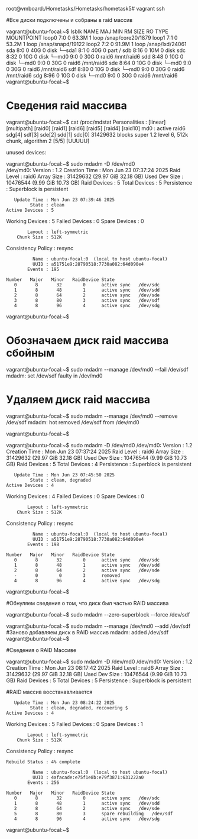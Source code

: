 root@vmboard:/Hometasks/Hometasks/hometask5# vagrant ssh

#Все диски подключены и собраны в raid массив

vagrant@ubuntu-focal:~$ lsblk 
NAME   MAJ:MIN RM  SIZE RO TYPE  MOUNTPOINT
loop0    7:0    0 63.3M  1 loop  /snap/core20/1879
loop1    7:1    0 53.2M  1 loop  /snap/snapd/19122
loop2    7:2    0 91.9M  1 loop  /snap/lxd/24061
sda      8:0    0   40G  0 disk
└─sda1   8:1    0   40G  0 part  /
sdb      8:16   0   10M  0 disk
sdc      8:32   0   10G  0 disk
└─md0    9:0    0   30G  0 raid6 /mnt/raid6
sdd      8:48   0   10G  0 disk
└─md0    9:0    0   30G  0 raid6 /mnt/raid6
sde      8:64   0   10G  0 disk
└─md0    9:0    0   30G  0 raid6 /mnt/raid6
sdf      8:80   0   10G  0 disk
└─md0    9:0    0   30G  0 raid6 /mnt/raid6
sdg      8:96   0   10G  0 disk
└─md0    9:0    0   30G  0 raid6 /mnt/raid6
vagrant@ubuntu-focal:~$

# Сведения raid массива

vagrant@ubuntu-focal:~$ cat /proc/mdstat 
Personalities : [linear] [multipath] [raid0] [raid1] [raid6] [raid5] [raid4] [raid10]
md0 : active raid6 sdg[4] sdf[3] sde[2] sdd[1] sdc[0]
      31429632 blocks super 1.2 level 6, 512k chunk, algorithm 2 [5/5] [UUUUU]

unused devices: <none>

vagrant@ubuntu-focal:~$ sudo mdadm -D /dev/md0   
/dev/md0:
           Version : 1.2
     Creation Time : Mon Jun 23 07:37:24 2025
        Raid Level : raid6
        Array Size : 31429632 (29.97 GiB 32.18 GB)
     Used Dev Size : 10476544 (9.99 GiB 10.73 GB)
      Raid Devices : 5
     Total Devices : 5
       Persistence : Superblock is persistent

       Update Time : Mon Jun 23 07:39:46 2025
             State : clean
    Active Devices : 5
   Working Devices : 5
    Failed Devices : 0
     Spare Devices : 0

            Layout : left-symmetric
        Chunk Size : 512K

Consistency Policy : resync

              Name : ubuntu-focal:0  (local to host ubuntu-focal)
              UUID : a51751e9:28790518:7730a082:64d090e4
            Events : 195

    Number   Major   Minor   RaidDevice State
       0       8       32        0      active sync   /dev/sdc
       1       8       48        1      active sync   /dev/sdd
       2       8       64        2      active sync   /dev/sde
       3       8       80        3      active sync   /dev/sdf
       4       8       96        4      active sync   /dev/sdg
vagrant@ubuntu-focal:~$

# Обозначаем диск raid массива сбойным

vagrant@ubuntu-focal:~$ sudo mdadm --manage /dev/md0 --fail /dev/sdf  
mdadm: set /dev/sdf faulty in /dev/md0

# Удаляем диск raid массива

vagrant@ubuntu-focal:~$ sudo mdadm --manage /dev/md0 --remove /dev/sdf 
mdadm: hot removed /dev/sdf from /dev/md0

vagrant@ubuntu-focal:~$

vagrant@ubuntu-focal:~$ sudo mdadm -D /dev/md0
/dev/md0:
           Version : 1.2
     Creation Time : Mon Jun 23 07:37:24 2025
        Raid Level : raid6
        Array Size : 31429632 (29.97 GiB 32.18 GB)
     Used Dev Size : 10476544 (9.99 GiB 10.73 GB)
      Raid Devices : 5
     Total Devices : 4
       Persistence : Superblock is persistent

       Update Time : Mon Jun 23 07:45:50 2025
             State : clean, degraded
    Active Devices : 4
   Working Devices : 4
    Failed Devices : 0
     Spare Devices : 0

            Layout : left-symmetric
        Chunk Size : 512K

Consistency Policy : resync

              Name : ubuntu-focal:0  (local to host ubuntu-focal)
              UUID : a51751e9:28790518:7730a082:64d090e4
            Events : 198

    Number   Major   Minor   RaidDevice State
       0       8       32        0      active sync   /dev/sdc
       1       8       48        1      active sync   /dev/sdd
       2       8       64        2      active sync   /dev/sde
       -       0        0        3      removed
       4       8       96        4      active sync   /dev/sdg
vagrant@ubuntu-focal:~$

#Обнуляем сведения о том, что диск был частью RAID массива

vagrant@ubuntu-focal:~$ sudo mdadm --zero-superblock --force /dev/sdf 

vagrant@ubuntu-focal:~$ sudo mdadm --manage /dev/md0 --add /dev/sdf #Заново добавляем диск в RAID массив
mdadm: added /dev/sdf
vagrant@ubuntu-focal:~$

#Сведения о RAID Массиве

vagrant@ubuntu-focal:~$ sudo mdadm -D /dev/md0 
/dev/md0:
           Version : 1.2
     Creation Time : Mon Jun 23 08:17:42 2025
        Raid Level : raid6
        Array Size : 31429632 (29.97 GiB 32.18 GB)
     Used Dev Size : 10476544 (9.99 GiB 10.73 GB)
      Raid Devices : 5
     Total Devices : 5
       Persistence : Superblock is persistent

#RAID массив восстанавливается

       Update Time : Mon Jun 23 08:24:22 2025
             State : clean, degraded, recovering $ 
    Active Devices : 4
   Working Devices : 5
    Failed Devices : 0
     Spare Devices : 1

            Layout : left-symmetric
        Chunk Size : 512K

Consistency Policy : resync

    Rebuild Status : 4% complete

              Name : ubuntu-focal:0  (local to host ubuntu-focal)
              UUID : 4afacade:e75f1e8b:e79f3871:631222a0
            Events : 256

    Number   Major   Minor   RaidDevice State
       0       8       32        0      active sync   /dev/sdc
       1       8       48        1      active sync   /dev/sdd
       2       8       64        2      active sync   /dev/sde
       5       8       80        3      spare rebuilding   /dev/sdf
       4       8       96        4      active sync   /dev/sdg
vagrant@ubuntu-focal:~$



